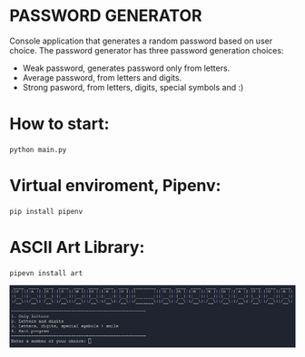 # PASSWORD GENERATOR

Console application that generates a random password based on user choice. The password generator has three password generation choices:

* Weak password, generates password only from letters.
* Average password, from letters and digits.
* Strong pasword, from letters, digits, special symbols and :)

# How to start:
`python main.py`

# Virtual enviroment, Pipenv:
`pip install pipenv`

# ASCII Art Library:
`pipevn install art`

![This is an image](/assets/screen1.png)